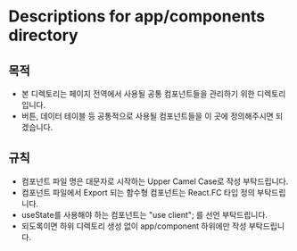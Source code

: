 # Descriptions for app/components directory

## 목적

- 본 디렉토리는 페이지 전역에서 사용될 공통 컴포넌트들을 관리하기 위한 디렉토리입니다.
- 버튼, 데이터 테이블 등 공통적으로 사용될 컴포넌트들을 이 곳에 정의해주시면 되겠습니다.

## 규칙

- 컴포넌트 파일 명은 대문자로 시작하는 Upper Camel Case로 작성 부탁드립니다.
- 컴포넌트 파일에서 Export 되는 함수형 컴포넌트는 React.FC 타입 정의 부탁드립니다.
- useState를 사용해야 하는 컴포넌트는 "use client"; 를 선언 부탁드립니다.
- 되도록이면 하위 디렉토리 생성 없이 app/component 하위에만 작성 부탁드립니다.
